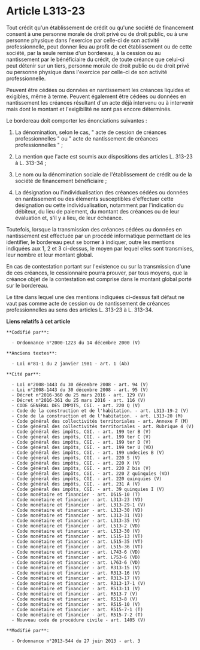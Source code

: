 # Article L313-23

Tout crédit qu'un établissement de crédit ou qu'une société de financement consent à une personne morale de droit privé ou de
droit public, ou à une personne physique dans l'exercice par celle-ci de son activité professionnelle, peut donner lieu au
profit de cet établissement ou de cette société, par la seule remise d'un bordereau, à la cession ou au nantissement par le
bénéficiaire du crédit, de toute créance que celui-ci peut détenir sur un tiers, personne morale de droit public ou de droit
privé ou personne physique dans l'exercice par celle-ci de son activité professionnelle. 

Peuvent être cédées ou données en nantissement les créances liquides et exigibles, même à terme. Peuvent également être
cédées ou données en nantissement les créances résultant d'un acte déjà intervenu ou à intervenir mais dont le montant et
l'exigibilité ne sont pas encore déterminés. 

Le bordereau doit comporter les énonciations suivantes : 

1. La dénomination, selon le cas, " acte de cession de créances professionnelles " ou " acte de nantissement de créances
professionnelles " ; 

2. La mention que l'acte est soumis aux dispositions des articles L. 313-23 à L. 313-34 ; 

3. Le nom ou la dénomination sociale de l'établissement de crédit ou de la société de financement bénéficiaire ; 

4. La désignation ou l'individualisation des créances cédées ou données en nantissement ou des éléments susceptibles
d'effectuer cette désignation ou cette individualisation, notamment par l'indication du débiteur, du lieu de paiement, du
montant des créances ou de leur évaluation et, s'il y a lieu, de leur échéance. 

Toutefois, lorsque la transmission des créances cédées ou données en nantissement est effectuée par un procédé informatique
permettant de les identifier, le bordereau peut se borner à indiquer, outre les mentions indiquées aux 1, 2 et 3 ci-dessus,
le moyen par lequel elles sont transmises, leur nombre et leur montant global. 

En cas de contestation portant sur l'existence ou sur la transmission d'une de ces créances, le cessionnaire pourra prouver,
par tous moyens, que la créance objet de la contestation est comprise dans le montant global porté sur le bordereau. 

Le titre dans lequel une des mentions indiquées ci-dessus fait défaut ne vaut pas comme acte de cession ou de nantissement de
créances professionnelles au sens des articles L. 313-23 à L. 313-34.

**Liens relatifs à cet article**

	**Codifié par**:

	  - Ordonnance n°2000-1223 du 14 décembre 2000 (V)

	**Anciens textes**:

	  - Loi n°81-1 du 2 janvier 1981 - art. 1 (Ab)

	**Cité par**:

	  - Loi n°2008-1443 du 30 décembre 2008 - art. 94 (V)
	  - Loi n°2008-1443 du 30 décembre 2008 - art. 95 (V)
	  - Décret n°2016-360 du 25 mars 2016 - art. 129 (V)
	  - Décret n°2016-361 du 25 mars 2016 - art. 116 (V)
	  - CODE GENERAL DES IMPOTS, CGI. - art. 220 Q (V)
	  - Code de la construction et de l'habitation. - art. L313-19-2 (V)
	  - Code de la construction et de l'habitation. - art. L313-20 (M)
	  - Code général des collectivités territoriales - art. Annexe F (M)
	  - Code général des collectivités territoriales - art. Rubrique 4 (V)
	  - Code général des impôts, CGI. - art. 199 ter B (V)
	  - Code général des impôts, CGI. - art. 199 ter C (V)
	  - Code général des impôts, CGI. - art. 199 ter D (V)
	  - Code général des impôts, CGI. - art. 199 ter U (VD)
	  - Code général des impôts, CGI. - art. 199 undecies B (V)
	  - Code général des impôts, CGI. - art. 220 S (V)
	  - Code général des impôts, CGI. - art. 220 X (V)
	  - Code général des impôts, CGI. - art. 220 Z bis (V)
	  - Code général des impôts, CGI. - art. 220 Z quinquies (VD)
	  - Code général des impôts, CGI. - art. 220 quinquies (V)
	  - Code général des impôts, CGI. - art. 231 A (V)
	  - Code général des impôts, CGI. - art. 39 quinquies I (V)
	  - Code monétaire et financier - art. D515-10 (T)
	  - Code monétaire et financier - art. L313-23 (VD)
	  - Code monétaire et financier - art. L313-29-1 (V)
	  - Code monétaire et financier - art. L313-30 (VD)
	  - Code monétaire et financier - art. L313-31 (VD)
	  - Code monétaire et financier - art. L313-35 (V)
	  - Code monétaire et financier - art. L513-2 (VD)
	  - Code monétaire et financier - art. L513-30 (V)
	  - Code monétaire et financier - art. L515-13 (VT)
	  - Code monétaire et financier - art. L515-35 (VT)
	  - Code monétaire et financier - art. L515-36 (VT)
	  - Code monétaire et financier - art. L743-6 (VD)
	  - Code monétaire et financier - art. L753-6 (VD)
	  - Code monétaire et financier - art. L763-6 (VD)
	  - Code monétaire et financier - art. R313-15 (V)
	  - Code monétaire et financier - art. R313-16 (V)
	  - Code monétaire et financier - art. R313-17 (V)
	  - Code monétaire et financier - art. R313-17-1 (V)
	  - Code monétaire et financier - art. R513-11 (V)
	  - Code monétaire et financier - art. R513-7 (V)
	  - Code monétaire et financier - art. R513-8 (V)
	  - Code monétaire et financier - art. R515-10 (V)
	  - Code monétaire et financier - art. R515-7-1 (T)
	  - Code monétaire et financier - art. R515-7-2 (T)
	  - Nouveau code de procédure civile - art. 1405 (V)

	**Modifié par**:

	  - Ordonnance n°2013-544 du 27 juin 2013 - art. 3
